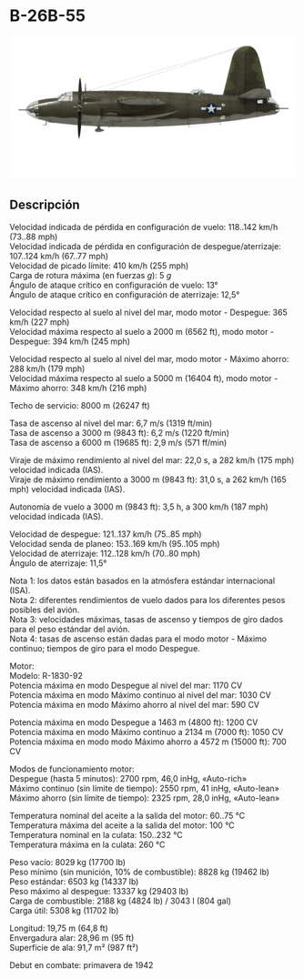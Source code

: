 # B-26B-55  
  
![b26b55](../images/b26b55.png)  
  
## Descripción  
  
Velocidad indicada de pérdida en configuración de vuelo: 118..142 km/h (73..88 mph)  
Velocidad indicada de pérdida en configuración de despegue/aterrizaje: 107..124 km/h (67..77 mph)  
Velocidad de picado límite: 410 km/h (255 mph)  
Carga de rotura máxima (en fuerzas <i>g</i>): 5 <i>g</i>  
Ángulo de ataque crítico en configuración de vuelo: 13°  
Ángulo de ataque crítico en configuración de aterrizaje: 12,5°  
  
Velocidad respecto al suelo al nivel del mar, modo motor - Despegue: 365 km/h (227 mph)  
Velocidad máxima respecto al suelo a 2000 m (6562 ft), modo motor - Despegue: 394 km/h (245 mph)  
  
Velocidad respecto al suelo al nivel del mar, modo motor - Máximo ahorro: 288 km/h (179 mph)  
Velocidad máxima respecto al suelo a 5000 m (16404 ft), modo motor - Máximo ahorro: 348 km/h (216 mph)  
  
Techo de servicio: 8000 m (26247 ft)  
  
Tasa de ascenso al nivel del mar: 6,7 m/s (1319 ft/min)  
Tasa de ascenso a 3000 m (9843 ft): 6,2 m/s (1220 ft/min)  
Tasa de ascenso a 6000 m (19685 ft): 2,9 m/s (571 ff/min)  
  
Viraje de máximo rendimiento al nivel del mar: 22,0 s, a 282 km/h (175 mph) velocidad indicada (IAS).  
Viraje de máximo rendimiento a 3000 m (9843 ft): 31,0 s, a 262 km/h (165 mph) velocidad indicada (IAS).  
  
Autonomía de vuelo a 3000 m (9843 ft): 3,5 h, a 300 km/h (187 mph) velocidad indicada (IAS).  
  
Velocidad de despegue: 121..137 km/h (75..85 mph)  
Velocidad senda de planeo: 153..169 km/h (95..105 mph)  
Velocidad de aterrizaje: 112..128 km/h (70..80 mph)  
Ángulo de aterrizaje: 11,5°  
  
Nota 1: los datos están basados en la atmósfera estándar internacional (ISA).  
Nota 2: diferentes rendimientos de vuelo dados para los diferentes pesos posibles del avión.  
Nota 3: velocidades máximas, tasas de ascenso y tiempos de giro dados para el peso estándar del avión.  
Nota 4: tasas de ascenso están dadas para el modo motor - Máximo continuo; tiempos de giro para el modo Despegue.  
  
Motor:  
Modelo: R-1830-92  
Potencia máxima en modo Despegue al nivel del mar: 1170 CV  
Potencia máxima en modo Máximo continuo al nivel del mar: 1030 CV  
Potencia máxima en modo Máximo ahorro al nivel del mar: 590 CV  
  
Potencia máxima en modo Despegue a 1463 m (4800 ft): 1200 CV  
Potencia máxima en modo Máximo continuo a 2134 m (7000 ft): 1050 CV  
Potencia máxima en modo modo Máximo ahorro a 4572 m (15000 ft): 700 CV  
  
Modos de funcionamiento motor:  
Despegue (hasta 5 minutos): 2700 rpm, 46,0 inHg, «Auto-rich»  
Máximo continuo (sin límite de tiempo): 2550 rpm, 41 inHg, «Auto-lean»  
Máximo ahorro (sin límite de tiempo): 2325 rpm, 28,0 inHg, «Auto-lean»  
  
Temperatura nominal del aceite a la salida del motor: 60..75 °C  
Temperatura máxima del aceite a la salida del motor: 100 °C  
Temperatura nominal en la culata: 150..232 °C  
Temperatura máxima en la culata: 260 °C  
  
Peso vacío: 8029 kg (17700 lb)  
Peso mínimo (sin munición, 10% de combustible): 8828 kg (19462 lb)  
Peso estándar: 6503 kg (14337 lb)  
Peso máximo al despegue: 13337 kg (29403 lb)  
Carga de combustible: 2188 kg (4824 lb) / 3043 l (804 gal)  
Carga útil: 5308 kg (11702 lb)  
  
Longitud: 19,75 m (64,8 ft)  
Envergadura alar: 28,96 m (95 ft)  
Superficie de ala: 91,7 m² (987 ft²)  
  
Debut en combate: primavera de 1942  